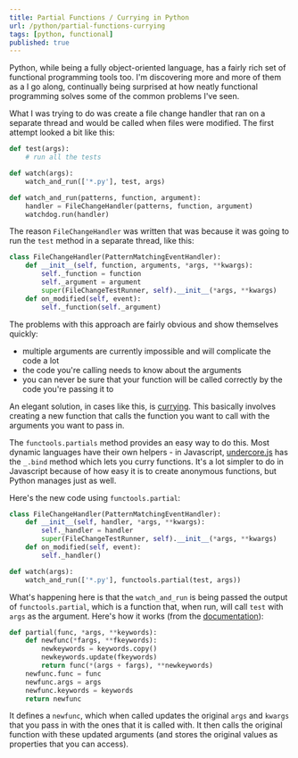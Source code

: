 ```yaml
---
title: Partial Functions / Currying in Python
url: /python/partial-functions-currying
tags: [python, functional]
published: true
---
```


Python, while being a fully object-oriented language, has a fairly rich set of functional programming tools too. I'm discovering more and more of them as a I go along, continually being surprised at how neatly functional programming solves some of the common problems I've seen. 

What I was trying to do was create a file change handler that ran on a separate thread and would be called when files were modified. The first attempt looked a bit like this:

```python
def test(args):
    # run all the tests

def watch(args):
    watch_and_run(['*.py'], test, args)

def watch_and_run(patterns, function, argument):
    handler = FileChangeHandler(patterns, function, argument)
    watchdog.run(handler)
```
    
The reason `FileChangeHandler` was written that was because it was going to run the `test` method in a separate thread, like this:

```python
class FileChangeHandler(PatternMatchingEventHandler):
    def __init__(self, function, arguments, *args, **kwargs):
        self._function = function
        self._argument = argument
        super(FileChangeTestRunner, self).__init__(*args, **kwargs)
    def on_modified(self, event):
        self._function(self._argument)
```

The problems with this approach are fairly obvious and show themselves quickly: 

* multiple arguments are currently impossible and will complicate the code a lot
* the code you're calling needs to know about the arguments 
* you can never be sure that your function will be called correctly by the code you're passing it to 

An elegant solution, in cases like this, is [currying](http://en.wikipedia.org/wiki/Currying). This basically involves creating a new function that calls the function you want to call with the arguments you want to pass in. 

The `functools.partials` method provides an easy way to do this. Most dynamic languages have their own helpers - in Javascript, [undercore.js](http://documentcloud.github.com/underscore/) has the `_.bind` method which lets you curry functions. It's a lot simpler to do in Javascript because of how easy it is to create anonymous functions, but Python manages just as well. 

Here's the new code using `functools.partial`:

```python
class FileChangeHandler(PatternMatchingEventHandler):
    def __init__(self, handler, *args, **kwargs):
        self._handler = handler
        super(FileChangeTestRunner, self).__init__(*args, **kwargs)
    def on_modified(self, event):
        self._handler()

def watch(args):
    watch_and_run(['*.py'], functools.partial(test, args))
```

What's happening here is that the `watch_and_run` is being passed the output of `functools.partial`, which is a function that, when run, will call `test` with `args` as the argument. Here's how it works (from the [documentation](http://docs.python.org/library/functools.html#functools.partial)):

```python
def partial(func, *args, **keywords):
    def newfunc(*fargs, **fkeywords):
        newkeywords = keywords.copy()
        newkeywords.update(fkeywords)
        return func(*(args + fargs), **newkeywords)
    newfunc.func = func
    newfunc.args = args
    newfunc.keywords = keywords
    return newfunc
```

It defines a `newfunc`, which when called updates the original `args` and `kwargs` that you pass in with the ones that it is called with. It then calls the original function with these updated arguments (and stores the original values as properties that you can access).


[forklift]: http://www.runway7.net/forklift
